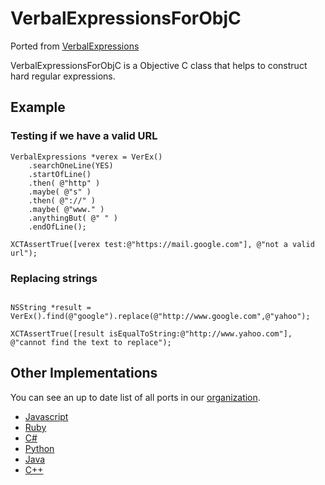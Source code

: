 VerbalExpressionsForObjC
========================

Ported from [VerbalExpressions](https://github.com/jehna/VerbalExpressions)

VerbalExpressionsForObjC is a Objective C class  that helps to construct hard regular expressions.

## Example

### Testing if we have a valid URL
```objc
VerbalExpressions *verex = VerEx()
    .searchOneLine(YES)
    .startOfLine()
    .then( @"http" )
    .maybe( @"s" )
    .then( @"://" )
    .maybe( @"www." )
    .anythingBut( @" " )
    .endOfLine();

XCTAssertTrue([verex test:@"https://mail.google.com"], @"not a valid url");
```
### Replacing strings
```objc

NSString *result = VerEx().find(@"google").replace(@"http://www.google.com",@"yahoo");
    
XCTAssertTrue([result isEqualToString:@"http://www.yahoo.com"], @"cannot find the text to replace");
```

## Other Implementations
You can see an up to date list of all ports in our [organization](https://github.com/VerbalExpressions).
- [Javascript](https://github.com/jehna/VerbalExpressions)
- [Ruby](https://github.com/VerbalExpressions/RubyVerbalExpressions)
- [C#](https://github.com/VerbalExpressions/CSharpVerbalExpressions)
- [Python](https://github.com/VerbalExpressions/PythonVerbalExpressions)
- [Java](https://github.com/VerbalExpressions/JavaVerbalExpressions)
- [C++](https://github.com/VerbalExpressions/CppVerbalExpressions)
